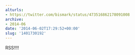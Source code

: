 ```yaml
---
alturls:
- https://twitter.com/bismark/status/473516862178091008
archive:
- 2014-06
date: '2014-06-02T17:29:52+00:00'
slug: '1401730192'
---
```


RSS!!!!

